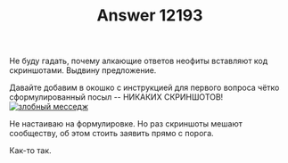 ﻿---
title: "Answer 12193"
se.owner.user_id: 371023
se.owner.display_name: "Pak Uula"
se.owner.link: "https://ru.meta.stackoverflow.com/users/371023/pak-uula"
se.answer_id: 12193
se.question_id: 12162
se.post_type: answer
se.is_accepted: False
---
<p>Не буду гадать, почему алкающие ответов неофиты вставляют код скриншотами. Выдвину предложение.</p>
<p>Давайте добавим в окошко с инструкцией для первого вопроса чётко сформулированный посыл -- НИКАКИХ СКРИНШОТОВ!
<a href="https://i.stack.imgur.com/3bECz.png" rel="nofollow noreferrer"><img src="https://i.stack.imgur.com/3bECz.png" alt="злобный месседж" /></a></p>
<p>Не настаиваю на формулировке. Но раз скриншоты мешают сообществу, об этом стоить заявить прямо с порога.</p>
<p>Как-то так.</p>
